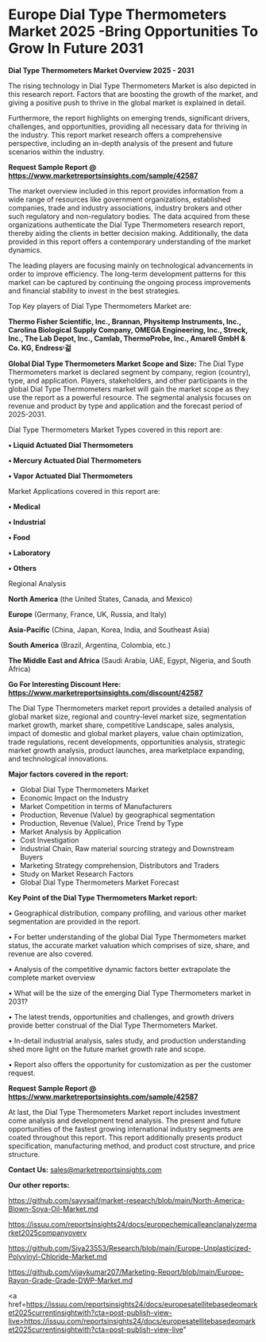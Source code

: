 # Europe Dial Type Thermometers Market 2025 -Bring Opportunities To Grow In Future 2031

<Strong> Dial Type Thermometers Market Overview 2025 - 2031</strong>

The rising technology in Dial Type Thermometers Market is also depicted in this research report. Factors that are boosting the growth of the market, and giving a positive push to thrive in the global market is explained in detail.

Furthermore, the report highlights on emerging trends, significant drivers, challenges, and opportunities, providing all necessary data for thriving in the industry. This report market research offers a comprehensive perspective, including an in-depth analysis of the present and future scenarios within the industry.

<strong>Request Sample Report @ <a href=https://www.marketreportsinsights.com/sample/42587>https://www.marketreportsinsights.com/sample/42587</a></strong>

The market overview included in this report provides information from a wide range of resources like government organizations, established companies, trade and industry associations, industry brokers and other such regulatory and non-regulatory bodies. The data acquired from these organizations authenticate the Dial Type Thermometers research report, thereby aiding the clients in better decision making. Additionally, the data provided in this report offers a contemporary understanding of the market dynamics.

The leading players are focusing mainly on technological advancements in order to improve efficiency. The long-term development patterns for this market can be captured by continuing the ongoing process improvements and financial stability to invest in the best strategies.

Top Key players of Dial Type Thermometers Market are:

<strong>Thermo Fisher Scientific, Inc., Brannan, Physitemp Instruments, Inc., Carolina Biological Supply Company, OMEGA Engineering, Inc., Streck, Inc., The Lab Depot, Inc., Camlab, ThermoProbe, Inc., Amarell GmbH & Co. KG, Endressᶫ걺</strong>

<strong><b>Global Dial Type Thermometers Market Scope and Size:</b></strong>
The Dial Type Thermometers market is declared segment by company, region (country), type, and application. Players, stakeholders, and other participants in the global Dial Type Thermometers market will gain the market scope as they use the report as a powerful resource. The segmental analysis focuses on revenue and product by type and application and the forecast period of 2025-2031.

Dial Type Thermometers Market Types covered in this report are:

<strong>•  Liquid Actuated Dial Thermometers

•  Mercury Actuated Dial Thermometers

•  Vapor Actuated Dial Thermometers</strong>

Market Applications covered in this report are:

<strong>•  Medical

•  Industrial

•  Food

•  Laboratory

•  Others</strong> 

Regional Analysis

<strong>North America</strong> (the United States, Canada, and Mexico)

<strong>Europe</strong> (Germany, France, UK, Russia, and Italy)

<strong>Asia-Pacific</strong> (China, Japan, Korea, India, and Southeast Asia)

<strong>South America</strong> (Brazil, Argentina, Colombia, etc.)

<strong>The Middle East and Africa</strong> (Saudi Arabia, UAE, Egypt, Nigeria, and South Africa)

<strong>Go For Interesting Discount Here: <a href=https://www.marketreportsinsights.com/discount/42587>https://www.marketreportsinsights.com/discount/42587</a></strong>

The Dial Type Thermometers market report provides a detailed analysis of global market size, regional and country-level market size, segmentation market growth, market share, competitive Landscape, sales analysis, impact of domestic and global market players, value chain optimization, trade regulations, recent developments, opportunities analysis, strategic market growth analysis, product launches, area marketplace expanding, and technological innovations.

<strong><b>Major factors covered in the report:</b></strong>
<ul>
  <li>Global Dial Type Thermometers Market </li>
  <li>Economic Impact on the Industry</li>
  <li>Market Competition in terms of Manufacturers</li>
  <li>Production, Revenue (Value) by geographical segmentation</li>
  <li>Production, Revenue (Value), Price Trend by Type</li>
  <li>Market Analysis by Application</li>
  <li>Cost Investigation</li>
  <li>Industrial Chain, Raw material sourcing strategy and Downstream Buyers</li>
  <li>Marketing Strategy comprehension, Distributors and Traders</li>
  <li>Study on Market Research Factors</li>
  <li>Global Dial Type Thermometers Market Forecast</li>
</ul>

<strong><b>Key Point of the Dial Type Thermometers Market report:</b></strong>

• Geographical distribution, company profiling, and various other market segmentation are provided in the report.

• For better understanding of the global Dial Type Thermometers market status, the accurate market valuation which comprises of size, share, and revenue are also covered.

• Analysis of the competitive dynamic factors better extrapolate the complete market overview

• What will be the size of the emerging Dial Type Thermometers market in 2031?

• The latest trends, opportunities and challenges, and growth drivers provide better construal of the Dial Type Thermometers Market.

• In-detail industrial analysis, sales study, and production understanding shed more light on the future market growth rate and scope.

• Report also offers the opportunity for customization as per the customer request.

<strong>Request Sample Report @ <a href=https://www.marketreportsinsights.com/sample/42587>https://www.marketreportsinsights.com/sample/42587</a></strong>

At last, the Dial Type Thermometers Market report includes investment come analysis and development trend analysis. The present and future opportunities of the fastest growing international industry segments are coated throughout this report. This report additionally presents product specification, manufacturing method, and product cost structure, and price structure.

<strong>Contact Us:</strong>
sales@marketreportsinsights.com

<strong>Our other reports:</strong>

<a href=https://github.com/sayysaif/market-research/blob/main/North-America-Blown-Soya-Oil-Market.md>https://github.com/sayysaif/market-research/blob/main/North-America-Blown-Soya-Oil-Market.md</a>

<a href=https://issuu.com/reportsinsights24/docs/europechemicalleanclanalyzermarket2025companyoverv>https://issuu.com/reportsinsights24/docs/europechemicalleanclanalyzermarket2025companyoverv</a>

<a href=https://github.com/Siya23553/Research/blob/main/Europe-Unplasticized-Polyvinyl-Chloride-Market.md>https://github.com/Siya23553/Research/blob/main/Europe-Unplasticized-Polyvinyl-Chloride-Market.md</a>

<a href=https://github.com/vijaykumar207/Marketing-Report/blob/main/Europe-Rayon-Grade-Grade-DWP-Market.md>https://github.com/vijaykumar207/Marketing-Report/blob/main/Europe-Rayon-Grade-Grade-DWP-Market.md</a>

<a href=https://issuu.com/reportsinsights24/docs/europesatellitebasedeomarket2025currentinsightwith?cta=post-publish-view-live>https://issuu.com/reportsinsights24/docs/europesatellitebasedeomarket2025currentinsightwith?cta=post-publish-view-live</a>"
